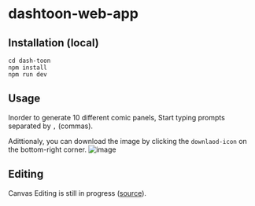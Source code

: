 # dashtoon-web-app

## Installation (local)

```
cd dash-toon
npm install
npm run dev
```

## Usage
Inorder to generate 10 different comic panels, Start typing prompts separated by `,` (commas).

Adittionaly, you can download the image by clicking the `downlaod-icon` on the bottom-right corner.
![image](https://github.com/xtanion/dashtoon-web-app/assets/74976752/88653c5b-21a8-4b56-8871-377c430c8e46)

## Editing
Canvas Editing is still in progress ([source](https://github.com/xtanion/dashtoon-web-app/blob/main/dash-toon/src/components/Editor.tsx)).
